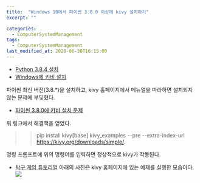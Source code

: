 ```yaml
---
title:  "Windows 10에서 파이썬 3.8.0 이상에 kivy 설치하기"
excerpt: ""

categories:
  - ComputerSystemManagement
tags:
  - ComputerSystemManagement
last_modified_at: 2020-06-30T16:15:00
--- 
```

* [Python 3.8.4 설치](https://www.python.org/downloads/release/python-384rc1/)
* [Windows에 키비 설치](https://kivy.org/doc/stable/installation/installation-windows.html)
  
파이썬 최신 버전(3.8.*)을 설치하고, kivy 홈페이지에서 메뉴얼을 따라하면 설치되지 않는 문제에 부딪혔다.  
* [파이썬 3.8.0에 키비 설치 문제](https://github.com/kivy/kivy/issues/6563)
  
위 링크에서 해결책을 얻었다.  
>>pip install kivy[base] kivy_examples --pre --extra-index-url https://kivy.org/downloads/simple/.  
  
명령 프롬프트에 위의 명령어를 입력하면 정상적으로 kivy가 작동된다.  
  
* [탁구 게임 튜토리얼](https://kivy.org/doc/stable/tutorials/pong.html)
  아래의 사진은 kivy 홈페이지에 있는 예제를 실행한 모습이다.    
![](https://salmon99.github.io/assets/images/17/example.PNG)  